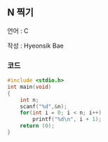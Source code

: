 ## N 찍기

언어 : C

작성 : Hyeonsik Bae

### 코드

```c
#include <stdio.h>
int main(void)
{
    int n;
    scanf("%d",&n);
    for(int i = 0; i < n; i++)
        printf("%d\n", i + 1);
    return (0);
}
```
